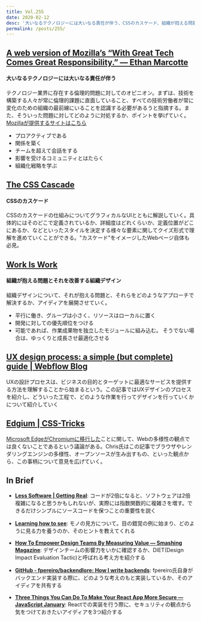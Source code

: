 ```yaml
---
title: Vol.255
date: 2020-02-12
desc: '大いなるテクノロジーには大いなる責任が伴う、CSSのカスケード、組織が抱える問題とそれを改善する組織デザイン、ほか計10リンク'
permalink: /posts/255/
---
```


## [A web version of Mozilla’s “With Great Tech Comes Great Responsibility.” — Ethan Marcotte](https://ethanmarcotte.com/wrote/mozilla-with-great-tech-great-responsibility/)
#### 大いなるテクノロジーには大いなる責任が伴う
テクノロジー業界に存在する倫理的問題に対してのオピニオン。まずは、技術を構築する人々が常に倫理的課題に直面していること、すべての技術労働者が常に変化のための組織の最前線にいることを認識する必要があるうと指摘する。また、そういった問題に対してどのように対処するか、ポイントを挙げていく。[Mozillaが提供するサイトはこちら](https://foundation.mozilla.org/en/initiatives/great-tech-great-responsibility/)

- プロアクティブである
- 関係を築く
- チームを超えて会話をする
- 影響を受けるコミュニティとはたらく
- 組織化戦略を学ぶ 

## [The CSS Cascade](https://wattenberger.com/blog/css-cascade)
#### CSSのカスケード
CSSのカスケードの仕組みについてグラフィカルなUIとともに解説していく。具体的にはそのどこで定義されているか、詳細度はどれくらいか、定義位置がどこにあるか、などといったスタイルを決定する様々な要素に関してクイズ形式で理解を進めていくことができる。"カスケード"をイメージしたWebページ自体も必見。

## [Work Is Work](https://codahale.com/work-is-work/)
#### 組織が抱える問題とそれを改善する組織デザイン
組織デザインについて、それが抱える問題と、それらをどのようなアプローチで解決するか、アイディアを展開させていく。

- 平行に働き、グループは小さく、リソースはローカルに置く
- 開発に対しての優先順位をつける
- 可能であれば、作業成果物を独立したモジュールに組み込む。 そうでない場合は、ゆっくりと成長させ最適化させる

## [UX design process: a simple (but complete) guide | Webflow Blog](https://webflow.com/blog/ux-design-process)
UXの設計プロセスは、ビジネスの目的とターゲットに最適なサービスを提供する方法を理解することから始まるという。この記事ではUXデザインのプロセスを紹介し、どういった工程で、どのような作業を行ってデザインを行っていくかについて紹介していく

## [Edgium | CSS-Tricks](https://css-tricks.com/edgium/)
[Microsoft EdgeがChromiumに移行した](https://blogs.windows.com/msedgedev/2020/01/15/upgrading-new-microsoft-edge-79-chromium/)ことに関して、Webの多様性の観点では良くないことであるという議論がある。Chris氏はこの記事でブラウザやレンダリングエンジンの多様性、オープンソースが生み出すもの、といった観点から、この事柄について意見を広げていく。

## In Brief

- **[Less Software | Getting Real](https://basecamp.com/gettingreal/10.1-less-software)**: コードが2倍になると、ソフトウェアは2倍複雑になると思うかもしれないが、実際には指数関数的に複雑さを増す。できるだけシンプルにソースコードを保つことの重要性を説く

- **[Learning how to see](https://matthewstrom.com/writing/learning-how-to-see)**: モノの見方について。目の錯覚の例に始まり、どのように見る力を養うのか、そのヒントを教えてくれる

- **[How To Empower Design Teams By Measuring Value — Smashing Magazine](https://www.smashingmagazine.com/2020/01/empower-design-teams-by-measuring-value/)**: デザインチームの影響力をいかに確認するか、DIET(Design Impact Evaluation Tactic)と呼ばれる考え方を紹介する

- **[GitHub - fpereiro/backendlore: How I write backends](https://github.com/fpereiro/backendlore)**: fpereiro氏自身がバックエンド実装する際に、どのような考えのもと実装しているか、そのアイディアを共有する

- **[Three Things You Can Do To Make Your React App More Secure — JavaScript January](https://www.javascriptjanuary.com/blog/three-things-you-can-do-to-make-your-react-app-more-secure)**: Reactでの実装を行う際に、セキュリティの観点から気をつけておきたいアイディアを3つ紹介する
